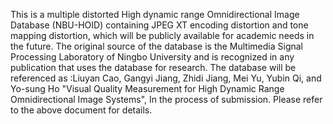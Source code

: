 This is a multiple distorted High dynamic range Omnidirectional Image Database (NBU-HOID) containing JPEG XT encoding distortion and tone mapping distortion, which will be publicly available for academic needs in the future. The original source of the database is the Multimedia Signal Processing Laboratory of Ningbo University and is recognized in any publication that uses the database for research. The database will be referenced as :Liuyan Cao, Gangyi Jiang, Zhidi Jiang, Mei Yu, Yubin Qi, and Yo-sung Ho "Visual Quality Measurement for High Dynamic Range Omnidirectional Image Systems", In the process of submission. Please refer to the above document for details.
